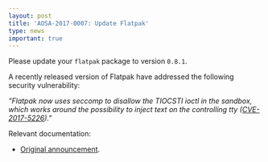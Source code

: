 ```yaml
---
layout: post
title: 'AOSA-2017-0007: Update Flatpak'
type: news
important: true
---
```


Please update your `flatpak` package to version `0.8.1`.

A recently released version of Flatpak have addressed the following security vulnerability:

*"Flatpak now uses seccomp to disallow the TIOCSTI ioctl in the sandbox,
which works around the possibility to inject text on the controlling
tty ([CVE-2017-5226](https://cve.mitre.org/cgi-bin/cvename.cgi?name=CVE-2017-5226))."*

Relevant documentation:

- [Original announcement](https://github.com/flatpak/flatpak/releases/tag/0.8.1).